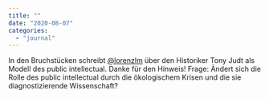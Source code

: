 ```yaml
---
title: ""
date: "2020-08-07"
categories: 
  - "journal"
---
```


In den Bruchstücken schreibt [@lorenzlm](https://twitter.com/lorenzlm "Lorenz Lorenz-Meyer (@lorenzlm) / Twitter") über den Historiker Tony Judt als Modell des public intellectual. Danke für den Hinweis! Frage: Ändert sich die Rolle des public intellectual durch die ökologischem Krisen und die sie diagnostizierende Wissenschaft?
